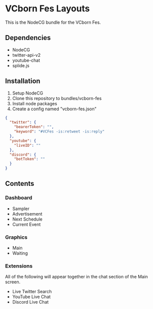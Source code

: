 # VCborn Fes Layouts

This is the NodeCG bundle for the VCborn Fes.

## Dependencies

* NodeCG
* twitter-api-v2
* youtube-chat
* splide.js

## Installation

1. Setup NodeCG
2. Clone this repository to bundles/vcborn-fes
3. Install node packages
4. Create a config named "vcborn-fes.json"

```json
{
  "twitter": {
    "bearerToken": "",
    "keyword": "#VCFes -is:retweet -is:reply"
  },
  "youtube": {
    "liveID": ""
  },
  "discord": {
    "botToken": ""
  }
}
```

## Contents

### Dashboard 

* Sampler
* Advertisement
* Next Schedule
* Current Event

### Graphics

* Main
* Waiting

### Extensions

All of the following will appear together in the chat section of the Main screen.

* Live Twitter Search
* YouTube Live Chat
* Discord Live Chat
